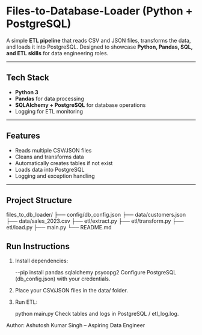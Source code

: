 # Files-to-Database-Loader (Python + PostgreSQL)
A simple **ETL pipeline** that reads CSV and JSON files, transforms the data, and loads it into PostgreSQL. Designed to showcase **Python, Pandas, SQL, and ETL skills** for data engineering roles.

---

## Tech Stack
- **Python 3**
- **Pandas** for data processing
- **SQLAlchemy + PostgreSQL** for database operations
- Logging for ETL monitoring

---

## Features
- Reads multiple CSV/JSON files
- Cleans and transforms data
- Automatically creates tables if not exist
- Loads data into PostgreSQL
- Logging and exception handling

---

## Project Structure

files_to_db_loader/
├── config/db_config.json
├── data/customers.json
├── data/sales_2023.csv
├── etl/extract.py
├── etl/transform.py
├── etl/load.py
├── main.py
└── README.md


## Run Instructions
1. Install dependencies:

	--pip install pandas sqlalchemy psycopg2
	Configure PostgreSQL (db_config.json) with your credentials.

2. Place your CSV/JSON files in the data/ folder.

3. Run ETL:

	python main.py
	Check tables and logs in PostgreSQL / etl_log.log.


Author:
Ashutosh Kumar Singh – Aspiring Data Engineer
